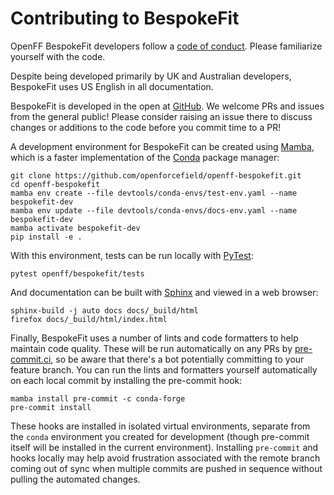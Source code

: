 # Contributing to BespokeFit

OpenFF BespokeFit developers follow a [code of conduct]. Please familiarize yourself with the code.

Despite being developed primarily by UK and Australian developers, BespokeFit uses US English in all documentation.

BespokeFit is developed in the open at [GitHub]. We welcome PRs and issues from the general public! Please consider raising an issue there to discuss changes or additions to the code before you commit time to a PR!

A development environment for BespokeFit can be created using [Mamba], which is a faster implementation of the [Conda] package manager:

```shell
git clone https://github.com/openforcefield/openff-bespokefit.git
cd openff-bespokefit
mamba env create --file devtools/conda-envs/test-env.yaml --name bespokefit-dev
mamba env update --file devtools/conda-envs/docs-env.yaml --name bespokefit-dev
mamba activate bespokefit-dev
pip install -e .
```

With this environment, tests can be run locally with [PyTest]:

```shell
pytest openff/bespokefit/tests
```

And documentation can be built with [Sphinx] and viewed in a web browser:

```shell
sphinx-build -j auto docs docs/_build/html
firefox docs/_build/html/index.html
```

Finally, BespokeFit uses a number of lints and code formatters to help maintain code quality. These will be run automatically on any PRs by [pre-commit.ci], so be aware that there's a bot potentially committing to your feature branch. You can run the lints and formatters yourself automatically on each local commit by installing the pre-commit hook:

```shell
mamba install pre-commit -c conda-forge
pre-commit install
```

These hooks are installed in isolated virtual environments, separate from the `conda` environment you created for development (though pre-commit itself will be installed in the current environment). Installing `pre-commit` and hooks locally may help avoid frustration associated with the remote branch coming out of sync when multiple commits are pushed in sequence without pulling the automated changes.

[code of conduct]: CODE_OF_CONDUCT.md
[GitHub]: https://github.com/openforcefield/openff-bespokefit
[Mamba]: https://mamba.readthedocs.io/
[Conda]: https://docs.conda.io/
[PyTest]: https://pytest.org/
[Sphinx]: https://www.sphinx-doc.org/
[pre-commit.ci]: https://results.pre-commit.ci/latest/github/openforcefield/openff-bespokefit/main
